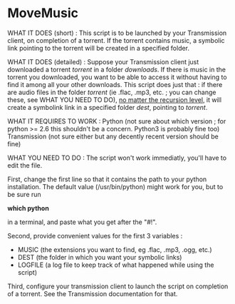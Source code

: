 MoveMusic
=========

WHAT IT DOES (short) :
This script is to be launched by your Transmission client, on completion of a torrent. If the torrent contains music, a symbolic link pointing to the torrent will be created in a specified folder.

WHAT IT DOES (detailed) :
Suppose your Transmission client just downloaded a torrent <i>torrent</i> in a folder <i>downloads</i>. If there is music in the torrent you downloaded, you want to be able to access it without having to find it among all your other downloads.
This script does just that : if there are audio files in the folder <i>torrent</i> (ie .flac, .mp3, etc. ; you can change these, see WHAT YOU NEED TO DO), <u>no matter the recursion level</u>, it will create a symbolink link in a specified folder <i>dest</i>, pointing to <i>torrent</i>.

WHAT IT REQUIRES TO WORK :
  Python (not sure about which version ; for python >= 2.6 this shouldn't be a concern. Python3 is probably fine too)
  Transmission (not sure either but any decently recent version should be fine)

WHAT YOU NEED TO DO :
The script won't work immediatly, you'll have to edit the file.

First, change the first line so that it contains the path to your python installation. The default value (/usr/bin/python) might work for you, but to be sure run

<b>which python</b>

in a terminal, and paste what you get after the "#!".

Second, provide convenient values for the first 3 variables :
  - MUSIC (the extensions you want to find, eg .flac, .mp3, .ogg, etc.)
  - DEST (the folder in which you want your symbolic links)
  - LOGFILE (a log file to keep track of what happened while using the script)

Third, configure your transmission client to launch the script on completion of a torrent. See the Transmission documentation for that.
